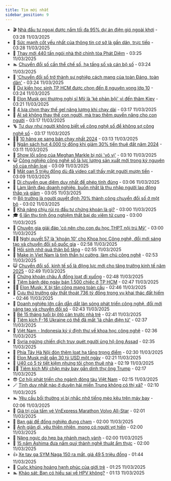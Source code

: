 ```yaml
---
title: Tim mới nhất
sidebar_position: 9
---
```


<!-- vnexpress-tin-moi-nhat:START -->
- 🎬 [Nhà đầu tư ngoại được nắm tối đa 95% dự án điện gió ngoài khơi](https://vnexpress.net/nha-dau-tu-ngoai-duoc-nam-toi-da-95-du-an-dien-gio-ngoai-khoi-4859118.html) - 03:28 11/03/2025
- 🐎 [Sức mạnh cốt yếu nhất của thông tin cơ sở là gần dân, trực tiếp](https://vnexpress.net/suc-manh-cot-yeu-nhat-cua-thong-tin-co-so-la-gan-dan-truc-tiep-4859557.html) - 03:28 11/03/2025
- 🦍 [Thay mới 440 tấn ngói nhà thờ chính tòa Phát Diệm](https://vnexpress.net/thay-moi-440-tan-ngoi-nha-tho-chinh-toa-phat-diem-4858943.html) - 03:25 11/03/2025
- 🏊 [Chuyển đổi số cần thể chế số, hạ tầng số và cán bộ số](https://vnexpress.net/chuyen-doi-so-can-the-che-so-ha-tang-so-va-can-bo-so-4859549.html) - 03:24 11/03/2025
- 🎊 [&#39;Chuyển đổi số trở thành sự nghiệp cách mạng của toàn Đảng, toàn dân&#39;](https://vnexpress.net/chuyen-doi-so-tro-thanh-su-nghiep-cach-mang-cua-toan-dang-toan-dan-4859552.html) - 03:24 11/03/2025
- 🎃 [Dự kiến học sinh TP HCM được chọn đến 8 nguyện vọng lớp 10](https://vnexpress.net/du-kien-hoc-sinh-tp-hcm-duoc-chon-den-8-nguyen-vong-lop-10-4859474.html) - 03:24 11/03/2025
- 🧰 [Elon Musk gọi thượng nghị sĩ Mỹ là &#39;kẻ phản bội&#39; vì đến thăm Kiev](https://vnexpress.net/elon-musk-goi-thuong-nghi-si-my-la-ke-phan-boi-vi-den-tham-kiev-4859465.html) - 03:21 11/03/2025
- 🔭 [4 lựa chọn thay thế gel năng lượng khi chạy dài](https://vnexpress.net/4-lua-chon-thay-the-gel-nang-luong-khi-chay-dai-4859189.html) - 03:17 11/03/2025
- 🫶 [AI sẽ không thay thế con người, mà trao thêm quyền năng cho con người](https://vnexpress.net/ai-se-khong-thay-the-con-nguoi-ma-trao-them-quyen-nang-cho-con-nguoi-4859527.html) - 03:17 11/03/2025
- 🪜 [Tư duy như người không biết về công nghệ số để không sợ công nghệ số](https://vnexpress.net/tu-duy-nhu-nguoi-khong-biet-ve-cong-nghe-so-de-khong-so-cong-nghe-so-4859536.html) - 03:17 11/03/2025
- 👨‍🏫 [10 hãng xe sang bán chạy nhất 2024](https://vnexpress.net/10-hang-xe-sang-ban-chay-nhat-2024-4859439.html) - 03:13 11/03/2025
- 🎊 [Ngân sách hụt 4.000 tỷ đồng khi giảm 30% tiền thuê đất năm 2024](https://vnexpress.net/ngan-sach-hut-4-000-ty-dong-khi-giam-30-tien-thue-dat-nam-2024-4859467.html) - 03:11 11/03/2025
- 🎊 [Show lối sống của Meghan Markle bị nói &#39;vô vị&#39;](https://vnexpress.net/show-loi-song-cua-meghan-markle-bi-noi-vo-vi-4858963.html) - 03:10 11/03/2025
- 😺 [Công nghiệp công nghệ số là lực lượng sản xuất mới trong kỷ nguyên số của nhân loại](https://vnexpress.net/cong-nghiep-cong-nghe-so-la-luc-luong-san-xuat-moi-trong-ky-nguyen-so-cua-nhan-loai-4859525.html) - 03:09 11/03/2025
- 🐘 [Mất oan 5 triệu đồng dù đã video call thấy mặt người mượn tiền](https://vnexpress.net/canh-giac-voi-chieu-tro-hack-facebook-muon-tien-4859496.html) - 03:09 11/03/2025
- 🌁 [Di chuyển que diêm duy nhất để phép tính đúng](https://vnexpress.net/cau-do-que-diem-di-chuyen-que-diem-duy-nhat-de-phep-tinh-dung-4858903.html) - 03:06 11/03/2025
- 🐲 [Làm lãnh đạo doanh nghiệp, buồn nhất là thu nhập người lao động thấp và giảm](https://vnexpress.net/lam-lanh-dao-doanh-nghiep-buon-nhat-la-thu-nhap-nguoi-lao-dong-thap-va-giam-4859521.html) - 03:05 11/03/2025
- 🤓 [Bộ trưởng là người quyết định 70% thành công chuyển đổi số ở một bộ](https://vnexpress.net/bo-truong-la-nguoi-quyet-dinh-70-thanh-cong-chuyen-doi-so-o-mot-bo-4859517.html) - 03:02 11/03/2025
- 💪 [Khả năng chịu rủi ro đầu tư chứng khoán là gì?](https://vnexpress.net/kha-nang-chiu-rui-ro-dau-tu-chung-khoan-la-gi-4859484.html) - 03:00 11/03/2025
- 🎓 [6 lần thụ tinh ống nghiệm thất bại do viêm tử cung](https://vnexpress.net/6-lan-thu-tinh-ong-nghiem-that-bai-do-viem-tu-cung-4859068.html) - 03:00 11/03/2025
- 🫣 [Chuyên gia giải đáp &#39;có nên cho con du học THPT nội trú Mỹ&#39;](https://vnexpress.net/chuyen-gia-giai-dap-co-nen-cho-con-du-hoc-thpt-noi-tru-my-4857688.html) - 03:00 11/03/2025
- 🧑‍💻 [Nghị quyết 57 là &#39;khoán 10&#39; cho Khoa học Công nghệ, đổi mới sáng tạo và chuyển đổi số quốc gia](https://vnexpress.net/nghi-quyet-57-la-khoan-10-cho-khoa-hoc-cong-nghe-doi-moi-sang-tao-va-chuyen-doi-so-quoc-gia-4859511.html) - 02:58 11/03/2025
- 🐲 [Hồi sinh nhờ quả thận bố tặng](https://vnexpress.net/hoi-sinh-nho-qua-than-bo-tang-4859267.html) - 02:55 11/03/2025
- 🌝 [Make in Viet Nam là tinh thần tự cường, làm chủ công nghệ](https://vnexpress.net/make-in-viet-nam-la-tinh-than-tu-cuong-lam-chu-cong-nghe-4859509.html) - 02:53 11/03/2025
- 😺 [Chuyển đổi số, kinh tế số là động lực mới cho tăng trưởng kinh tế năm 2025](https://vnexpress.net/chuyen-doi-so-kinh-te-so-la-dong-luc-moi-cho-tang-truong-kinh-te-nam-2025-4859502.html) - 02:49 11/03/2025
- 🐎 [Chứng khoán châu Á đồng loạt đi xuống](https://vnexpress.net/chung-khoan-chau-a-dong-loat-di-xuong-4859459.html) - 02:48 11/03/2025
- 🎡 [Tiệm bánh dép ngày bán 1.500 chiếc ở TP HCM](https://vnexpress.net/tiem-banh-dep-ngay-ban-1-500-chiec-o-tp-hcm-4859447.html) - 02:47 11/03/2025
- 👨‍🏫 [Elon Musk: X bị tấn công mạng toàn cầu](https://vnexpress.net/elon-musk-x-bi-tan-cong-mang-toan-cau-4859470.html) - 02:46 11/03/2025
- 🦆 [Cựu thứ trưởng gây thất thoát 736 tỷ đồng trong vụ khai thác đất hiếm](https://vnexpress.net/cuu-thu-truong-gay-that-thoat-736-ty-dong-trong-vu-khai-thac-dat-hiem-4859441.html) - 02:46 11/03/2025
- 🚦 [Doanh nghiệp lớn cần dẫn dắt làn sóng phát triển công nghệ, đổi mới sáng tạo và chuyển đổi số](https://vnexpress.net/doanh-nghiep-lon-can-dan-dat-lan-song-phat-trien-cong-nghe-doi-moi-sang-tao-va-chuyen-doi-so-4859498.html) - 02:43 11/03/2025
- 💫 [Bé 15 tháng tuổi bị ôtô cán trước nhà trẻ](https://vnexpress.net/be-15-thang-tuoi-bi-oto-can-tu-vong-4859471.html) - 02:41 11/03/2025
- 🎉 [Tiêm kích F-16 Ukraine có thể đã mất &#39;lá chắn điện tử&#39;](https://vnexpress.net/tiem-kich-f-16-ukraine-co-the-da-mat-la-chan-dien-tu-4859210.html) - 02:37 11/03/2025
- 🌋 [Việt Nam - Indonesia ký ý định thư về khoa học công nghệ](https://vnexpress.net/viet-nam-indonesia-ky-y-dinh-thu-ve-khoa-hoc-cong-nghe-4859415.html) - 02:36 11/03/2025
- 🤖 [Syria ngừng chiến dịch truy quét người ủng hộ ông Assad](https://vnexpress.net/syria-ngung-chien-dich-truy-quet-nguoi-ung-ho-ong-assad-4859408.html) - 02:35 11/03/2025
- 🦏 [Phía Tây Hà Nội đón thêm loạt hạ tầng trọng điểm](https://vnexpress.net/phia-tay-ha-noi-don-them-loat-ha-tang-trong-diem-4859446.html) - 02:30 11/03/2025
- 🦩 [Elon Musk mất gần 30 tỷ USD một ngày](https://vnexpress.net/elon-musk-mat-gan-30-ty-usd-mot-ngay-4859416.html) - 02:21 11/03/2025
- 👺 [U40 có 5 tỷ tiết kiệm nhưng tôi chọn thuê nhà](https://vnexpress.net/u40-du-tien-mua-nha-nhung-van-quyet-o-thue-4859442.html) - 02:19 11/03/2025
- 🧑‍🏫 [Tiêm kích Mỹ chặn máy bay gần dinh thự ông Trump](https://vnexpress.net/tiem-kich-my-chan-may-bay-gan-dinh-thu-ong-trump-4859425.html) - 02:17 11/03/2025
- 😎 [Cơ hội phát triển cho ngành đóng tàu Việt Nam](https://vnexpress.net/co-hoi-phat-trien-cho-nganh-dong-tau-viet-nam-4859141.html) - 02:15 11/03/2025
- 🪄 [Tỉnh duy nhất nào ở duyên hải miền Trung không có thị xã?](https://vnexpress.net/cau-do-dia-danh-doan-ten-tinh-thanh-tinh-duy-nhat-nao-o-duyen-hai-mien-trung-khong-co-thi-xa-4857666.html) - 02:10 11/03/2025
- 🏊 [Yêu cầu bồi thường vì bị nhắc nhở tiếng mèo kêu trên máy bay](https://vnexpress.net/yeu-cau-boi-thuong-vi-bi-nhac-nho-tieng-meo-keu-tren-may-bay-4859380.html) - 02:06 11/03/2025
- 💃 [Giá trị của tấm vé VnExpress Marathon Volvo All-Star](https://vnexpress.net/gia-tri-cua-tam-ve-vnexpress-marathon-volvo-all-star-4859288.html) - 02:01 11/03/2025
- 🦆 [Bạn gái để đồng nghiệp đụng chạm](https://vnexpress.net/ban-gai-de-dong-nghiep-dung-cham-4859413.html) - 02:00 11/03/2025
- 🎊 [Anh giản dị, yêu thiên nhiên, mong có người vợ hiền](https://vnexpress.net/anh-gian-di-yeu-thien-nhien-mong-co-nguoi-vo-hien-4858694.html) - 02:00 11/03/2025
- 👺 [Nặng ngực do hẹp ba nhánh mạch vành](https://vnexpress.net/nang-nguc-do-hep-ba-nhanh-mach-vanh-4859412.html) - 02:00 11/03/2025
- 🎡 [15 năm Ashima đưa nấm quý thành nghệ thuật ẩm thực](https://vnexpress.net/15-nam-ashima-dua-nam-quy-thanh-nghe-thuat-am-thuc-4856186.html) - 02:00 11/03/2025
- 👍 [Xe tay ga SYM Naga 150 ra mắt, giá 49,5 triệu đồng](https://vnexpress.net/xe-tay-ga-sym-naga-150-ra-mat-gia-49-5-trieu-dong-4859331.html) - 01:44 11/03/2025
- 🐎 [Cuộc khủng hoảng hạnh phúc của giới trẻ](https://vnexpress.net/cuoc-khung-hoang-hanh-phuc-cua-gioi-tre-4859306.html) - 01:25 11/03/2025
- 🏊 [Khảo sát: Bạn có hiểu sai về HPV không?](https://vnexpress.net/khao-sat-ban-co-hieu-sai-ve-hpv-khong-4859397.html) - 01:13 11/03/2025<!-- vnexpress-tin-moi-nhat:END -->
